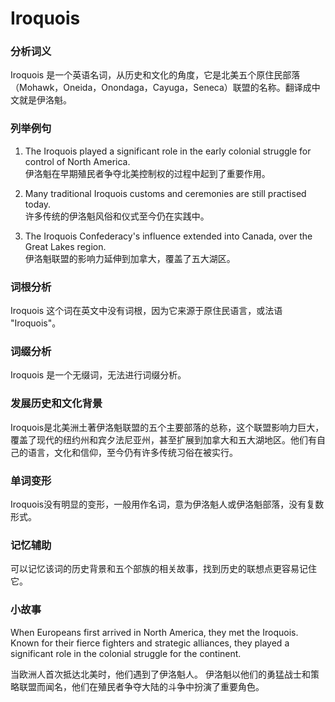 # Iroquois

### 分析词义

  

Iroquois 是一个英语名词，从历史和文化的角度，它是北美五个原住民部落（Mohawk，Oneida，Onondaga，Cayuga，Seneca）联盟的名称。翻译成中文就是伊洛魁。

  

### 列举例句

  

1.  The Iroquois played a significant role in the early colonial struggle for control of North America.  
    伊洛魁在早期殖民者争夺北美控制权的过程中起到了重要作用。
    
      
    
2.  Many traditional Iroquois customs and ceremonies are still practised today.  
    许多传统的伊洛魁风俗和仪式至今仍在实践中。
    
      
    
3.  The Iroquois Confederacy's influence extended into Canada, over the Great Lakes region.  
    伊洛魁联盟的影响力延伸到加拿大，覆盖了五大湖区。
    
      
    

  

### 词根分析

  

Iroquois 这个词在英文中没有词根，因为它来源于原住民语言，或法语 "Iroquois"。

  

### 词缀分析

  

Iroquois 是一个无缀词，无法进行词缀分析。

  

### 发展历史和文化背景

  

Iroquois是北美洲土著伊洛魁联盟的五个主要部落的总称，这个联盟影响力巨大，覆盖了现代的纽约州和宾夕法尼亚州，甚至扩展到加拿大和五大湖地区。他们有自己的语言，文化和信仰，至今仍有许多传统习俗在被实行。

  

### 单词变形

  

Iroquois没有明显的变形，一般用作名词，意为伊洛魁人或伊洛魁部落，没有复数形式。

  

### 记忆辅助

  

可以记忆该词的历史背景和五个部族的相关故事，找到历史的联想点更容易记住它。

  

### 小故事

  

When Europeans first arrived in North America, they met the Iroquois. Known for their fierce fighters and strategic alliances, they played a significant role in the colonial struggle for the continent.

  

当欧洲人首次抵达北美时，他们遇到了伊洛魁人。 伊洛魁以他们的勇猛战士和策略联盟而闻名，他们在殖民者争夺大陆的斗争中扮演了重要角色。
